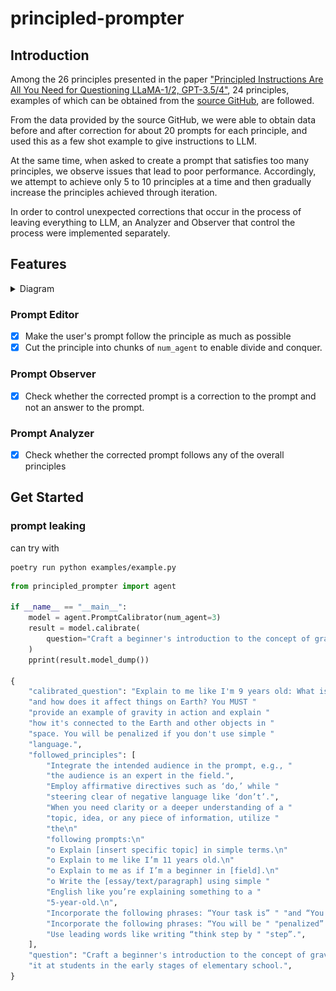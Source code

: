 # principled-prompter

## Introduction
Among the 26 principles presented in the paper ["Principled Instructions Are All You Need for Questioning LLaMA-1/2, GPT-3.5/4"](https://arxiv.org/abs/2312.16171), 24 principles, examples of which can be obtained from the [source GitHub](https://github.com/VILA-Lab/ATLAS), are followed.

From the data provided by the source GitHub, we were able to obtain data before and after correction for about 20 prompts for each principle, and used this as a few shot example to give instructions to LLM.

At the same time, when asked to create a prompt that satisfies too many principles, we observe issues that lead to poor performance. Accordingly, we attempt to achieve only 5 to 10 principles at a time and then gradually increase the principles achieved through iteration.

In order to control unexpected corrections that occur in the process of leaving everything to LLM, an Analyzer and Observer that control the process were implemented separately.

## Features
<details>
<summary>Diagram</summary>

![structure](./assets/diagram.png)
</details>

### Prompt Editor 
- [X] Make the user's prompt follow the principle as much as possible
- [X] Cut the principle into chunks of `num_agent` to enable divide and conquer.
### Prompt Observer
- [X] Check whether the corrected prompt is a correction to the prompt and not an answer to the prompt.

### Prompt Analyzer
- [X] Check whether the corrected prompt follows any of the overall principles

## Get Started

### prompt leaking
can try with 
```consoles
poetry run python examples/example.py
```

```python
from principled_prompter import agent

if __name__ == "__main__":
    model = agent.PromptCalibrator(num_agent=3)
    result = model.calibrate(
        question="Craft a beginner's introduction to the concept of gravity. Aim it at students in the early stages of elementary school.",
    )
    pprint(result.model_dump())

{
    "calibrated_question": "Explain to me like I'm 9 years old: What is gravity "
    "and how does it affect things on Earth? You MUST "
    "provide an example of gravity in action and explain "
    "how it's connected to the Earth and other objects in "
    "space. You will be penalized if you don't use simple "
    "language.",
    "followed_principles": [
        "Integrate the intended audience in the prompt, e.g., "
        "the audience is an expert in the field.",
        "Employ affirmative directives such as ‘do,’ while "
        "steering clear of negative language like ‘don’t’.",
        "When you need clarity or a deeper understanding of a "
        "topic, idea, or any piece of information, utilize "
        "the\n"
        "following prompts:\n"
        "o Explain [insert specific topic] in simple terms.\n"
        "o Explain to me like I’m 11 years old.\n"
        "o Explain to me as if I’m a beginner in [field].\n"
        "o Write the [essay/text/paragraph] using simple "
        "English like you’re explaining something to a "
        "5-year-old.\n",
        "Incorporate the following phrases: “Your task is” " "and “You MUST”.",
        "Incorporate the following phrases: “You will be " "penalized”.",
        "Use leading words like writing “think step by " "step”.",
    ],
    "question": "Craft a beginner's introduction to the concept of gravity. Aim "
    "it at students in the early stages of elementary school.",
}

```